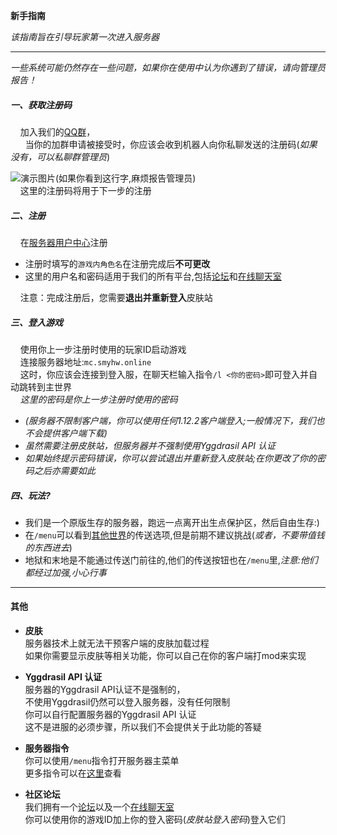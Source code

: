 **新手指南**

*该指南旨在引导玩家第一次进入服务器*

***

*一些系统可能仍然存在一些问题，如果你在使用中认为你遇到了错误，请向管理员报告！*

##### 一、获取注册码  
&nbsp;&nbsp;&nbsp;&nbsp;加入我们的[QQ群](https://jq.qq.com/?_wv=1027&k=DlCijir0)，  
&nbsp;&nbsp;&nbsp;&nbsp;&nbsp;&nbsp;当你的加群申请被接受时，你应该会收到机器人向你私聊发送的注册码(*如果没有，可以私聊群管理员*)  
  
![演示图片(如果你看到这行字,麻烦报告管理员)](https://wiki.smyhw.online/img/mc_join_1.png)  
&nbsp;&nbsp;&nbsp;&nbsp;这里的注册码将用于下一步的注册  

##### 二、注册  
&nbsp;&nbsp;&nbsp;&nbsp;在[服务器用户中心](https://mcskin.smyhw.online:8080)注册  
* 注册时填写的`游戏内角色名`在注册完成后**不可更改**  
* 这里的用户名和密码适用于我们的所有平台,包括[论坛](https://bbs.smyhw.online:8080)和[在线聊天室](https://im.smyhw.online:8080)

&nbsp;&nbsp;&nbsp;&nbsp;注意：完成注册后，您需要**退出并重新登入**皮肤站  

##### 三、登入游戏  
&nbsp;&nbsp;&nbsp;&nbsp;使用你上一步注册时使用的玩家ID启动游戏  
&nbsp;&nbsp;&nbsp;&nbsp;连接服务器地址:`mc.smyhw.online`  
&nbsp;&nbsp;&nbsp;&nbsp;这时，你应该会连接到登入服，在聊天栏输入指令`/l <你的密码>`即可登入并自动跳转到主世界  
&nbsp;&nbsp;&nbsp;&nbsp;*这里的密码是你上一步注册时使用的密码*  

* *(服务器不限制客户端，你可以使用任何1.12.2客户端登入;一般情况下，我们也不会提供客户端下载)*  
* *虽然需要注册皮肤站，但服务器并不强制使用Yggdrasil API 认证*  
* *如果始终提示密码错误，你可以尝试退出并重新登入皮肤站;在你更改了你的密码之后亦需要如此*  

##### 四、玩法?  
* 我们是一个原版生存的服务器，跑远一点离开出生点保护区，然后自由生存:)  
* 在`/menu`可以看到[其他世界](https://wiki.smyhw.online/#/mc/world)的传送选项,但是前期不建议挑战(*或者，不要带值钱的东西进去*)  
* 地狱和末地是不能通过传送门前往的,他们的传送按钮也在`/menu`里,*注意:他们都经过加强,小心行事*  

***

#### 其他
* **皮肤**  
服务器技术上就无法干预客户端的皮肤加载过程  
如果你需要显示皮肤等相关功能，你可以自己在你的客户端打mod来实现  


* **Yggdrasil API 认证**  
服务器的Yggdrasil API认证不是强制的，  
不使用Yggdrasil仍然可以登入服务器，没有任何限制  
你可以自行配置服务器的Yggdrasil API 认证  
这不是进服的必须步骤，所以我们不会提供关于此功能的答疑  


* **服务器指令**  
你可以使用`/menu`指令打开服务器主菜单  
更多指令可以在[这里](https://wiki.smyhw.online:8080/#/mc/cmd_list)查看  


* **社区论坛**  
我们拥有一个[论坛](https://bbs.smyhw.online:8080)以及一个[在线聊天室](https://im.smyhw.online:8080)  
你可以使用你的游戏ID加上你的登入密码(*皮肤站登入密码*)登入它们 
